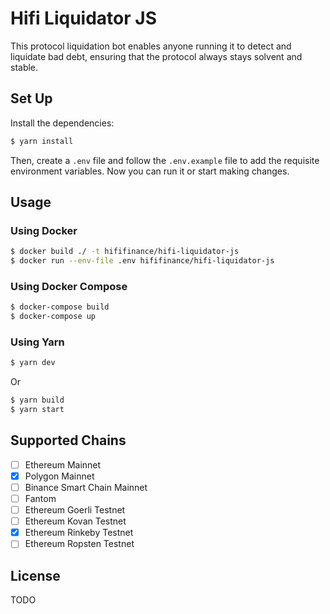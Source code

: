 # Hifi Liquidator JS

This protocol liquidation bot enables anyone running it to detect and liquidate bad debt, ensuring that the protocol always stays solvent and stable.

## Set Up

Install the dependencies:

```bash
$ yarn install
```

Then, create a `.env` file and follow the `.env.example` file to add the requisite environment variables. Now you can
run it or start making changes.

## Usage

### Using Docker

```bash
$ docker build ./ -t hififinance/hifi-liquidator-js
$ docker run --env-file .env hififinance/hifi-liquidator-js
```

### Using Docker Compose

```bash
$ docker-compose build
$ docker-compose up
```

### Using Yarn

```bash
$ yarn dev
```

Or

```bash
$ yarn build
$ yarn start
```

## Supported Chains

- [ ] Ethereum Mainnet
- [x] Polygon Mainnet
- [ ] Binance Smart Chain Mainnet
- [ ] Fantom
- [ ] Ethereum Goerli Testnet
- [ ] Ethereum Kovan Testnet
- [x] Ethereum Rinkeby Testnet
- [ ] Ethereum Ropsten Testnet

## License

TODO

